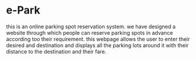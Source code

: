 # e-Park
this is an online parking spot reservation system. we have designed a website through which people can reserve parking spots in advance according too their requirement. this webpage allows the user to enter their desired and destination and displays all the parking lots around it with their distance to the destination and their fare.
